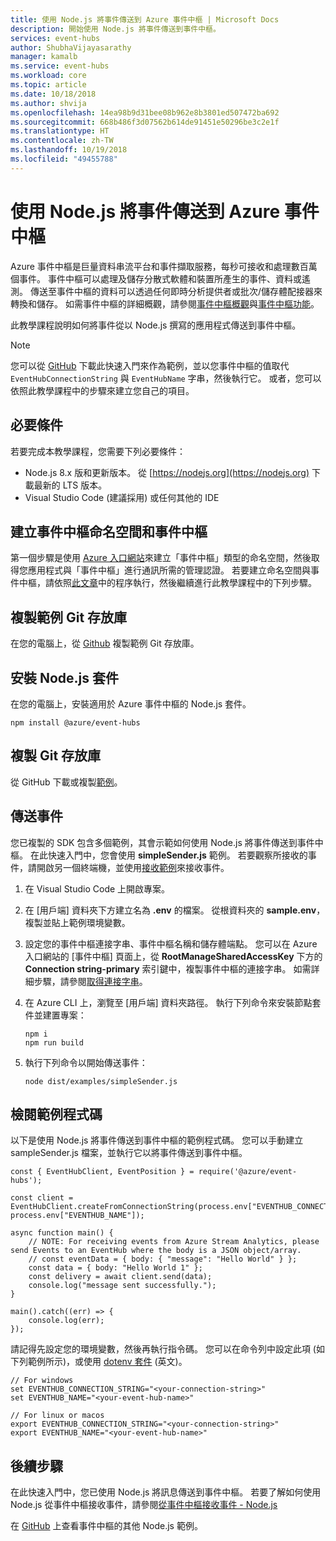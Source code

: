 ```yaml
---
title: 使用 Node.js 將事件傳送到 Azure 事件中樞 | Microsoft Docs
description: 開始使用 Node.js 將事件傳送到事件中樞。
services: event-hubs
author: ShubhaVijayasarathy
manager: kamalb
ms.service: event-hubs
ms.workload: core
ms.topic: article
ms.date: 10/18/2018
ms.author: shvija
ms.openlocfilehash: 14ea98b9d31bee08b962e8b3801ed507472ba692
ms.sourcegitcommit: 668b486f3d07562b614de91451e50296be3c2e1f
ms.translationtype: HT
ms.contentlocale: zh-TW
ms.lasthandoff: 10/19/2018
ms.locfileid: "49455788"
---
```

# <a name="send-events-to-azure-event-hubs-using-nodejs"></a>使用 Node.js 將事件傳送到 Azure 事件中樞

Azure 事件中樞是巨量資料串流平台和事件擷取服務，每秒可接收和處理數百萬個事件。 事件中樞可以處理及儲存分散式軟體和裝置所產生的事件、資料或遙測。 傳送至事件中樞的資料可以透過任何即時分析提供者或批次/儲存體配接器來轉換和儲存。 如需事件中樞的詳細概觀，請參閱[事件中樞概觀](event-hubs-about.md)與[事件中樞功能](event-hubs-features.md)。

此教學課程說明如何將事件從以 Node.js 撰寫的應用程式傳送到事件中樞。

> [!NOTE]
> 您可以從 [GitHub](https://github.com/Azure/azure-event-hubs-node/tree/master/client) 下載此快速入門來作為範例，並以您事件中樞的值取代 `EventHubConnectionString` 與 `EventHubName` 字串，然後執行它。 或者，您可以依照此教學課程中的步驟來建立您自己的項目。

## <a name="prerequisites"></a>必要條件

若要完成本教學課程，您需要下列必要條件：

- Node.js 8.x 版和更新版本。 從 [https://nodejs.org](https://nodejs.org) 下載最新的 LTS 版本。
- Visual Studio Code (建議採用) 或任何其他的 IDE

## <a name="create-an-event-hubs-namespace-and-an-event-hub"></a>建立事件中樞命名空間和事件中樞
第一個步驟是使用 [Azure 入口網站](https://portal.azure.com)來建立「事件中樞」類型的命名空間，然後取得您應用程式與「事件中樞」進行通訊所需的管理認證。 若要建立命名空間與事件中樞，請依照[此文章](event-hubs-create.md)中的程序執行，然後繼續進行此教學課程中的下列步驟。

## <a name="clone-the-sample-git-repository"></a>複製範例 Git 存放庫
在您的電腦上，從 [Github](https://github.com/Azure/azure-event-hubs-node) 複製範例 Git 存放庫。 

## <a name="install-nodejs-package"></a>安裝 Node.js 套件
在您的電腦上，安裝適用於 Azure 事件中樞的 Node.js 套件。 

```nodejs
npm install @azure/event-hubs
```

## <a name="clone-the-git-repository"></a>複製 Git 存放庫
從 GitHub 下載或複製[範例](https://github.com/Azure/azure-event-hubs-node/tree/master/client/examples)。 

## <a name="send-events"></a>傳送事件
您已複製的 SDK 包含多個範例，其會示範如何使用 Node.js 將事件傳送到事件中樞。 在此快速入門中，您會使用 **simpleSender.js** 範例。 若要觀察所接收的事件，請開啟另一個終端機，並使用[接收範例](event-hubs-node-get-started-receive.md)來接收事件。

1. 在 Visual Studio Code 上開啟專案。 
2. 在 [用戶端] 資料夾下方建立名為 **.env** 的檔案。 從根資料夾的 **sample.env**，複製並貼上範例環境變數。
3. 設定您的事件中樞連接字串、事件中樞名稱和儲存體端點。 您可以在 Azure 入口網站的 [事件中樞] 頁面上，從 **RootManageSharedAccessKey** 下方的 **Connection string-primary** 索引鍵中，複製事件中樞的連接字串。 如需詳細步驟，請參閱[取得連接字串](event-hubs-create.md#create-an-event-hubs-namespace)。
4. 在 Azure CLI 上，瀏覽至 [用戶端] 資料夾路徑。 執行下列命令來安裝節點套件並建置專案：

    ```nodejs
    npm i
    npm run build
    ```
5. 執行下列命令以開始傳送事件： 

    ```nodejs
    node dist/examples/simpleSender.js
    ```


## <a name="review-the-sample-code"></a>檢閱範例程式碼 
以下是使用 Node.js 將事件傳送到事件中樞的範例程式碼。 您可以手動建立 sampleSender.js 檔案，並執行它以將事件傳送到事件中樞。 


```nodejs
const { EventHubClient, EventPosition } = require('@azure/event-hubs');

const client = EventHubClient.createFromConnectionString(process.env["EVENTHUB_CONNECTION_STRING"], process.env["EVENTHUB_NAME"]);

async function main() {
    // NOTE: For receiving events from Azure Stream Analytics, please send Events to an EventHub where the body is a JSON object/array.
    // const eventData = { body: { "message": "Hello World" } };
    const data = { body: "Hello World 1" };
    const delivery = await client.send(data);
    console.log("message sent successfully.");
}

main().catch((err) => {
    console.log(err);
});

```

請記得先設定您的環境變數，然後再執行指令碼。 您可以在命令列中設定此項 (如下列範例所示)，或使用 [dotenv 套件](https://www.npmjs.com/package/dotenv#dotenv) \(英文\)。 

```
// For windows
set EVENTHUB_CONNECTION_STRING="<your-connection-string>"
set EVENTHUB_NAME="<your-event-hub-name>"

// For linux or macos
export EVENTHUB_CONNECTION_STRING="<your-connection-string>"
export EVENTHUB_NAME="<your-event-hub-name>"
```

## <a name="next-steps"></a>後續步驟
在此快速入門中，您已使用 Node.js 將訊息傳送到事件中樞。 若要了解如何使用 Node.js 從事件中樞接收事件，請參閱[從事件中樞接收事件 - Node.js](event-hubs-node-get-started-receive.md)

在 [GitHub](https://github.com/Azure/azure-event-hubs-node/tree/master/client/examples/) 上查看事件中樞的其他 Node.js 範例。
